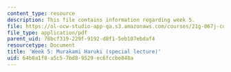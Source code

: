 ```yaml
---
content_type: resource
description: This file contains information regarding week 5.
file: https://ol-ocw-studio-app-qa.s3.amazonaws.com/courses/21g-067j-cultural-performances-of-asia-fall-2005/64b8a1f8a5c57bd89529ec6fccbe848a_MIT21G_067JF05_dis_qs5.pdf
file_type: application/pdf
parent_uid: 78bcf319-229f-9192-d8f1-5eb107ebdaf4
resourcetype: Document
title: 'Week 5: Murakami Haruki (special lecture)'
uid: 64b8a1f8-a5c5-7bd8-9529-ec6fccbe848a
---
```

